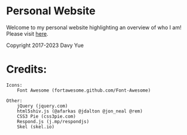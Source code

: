 # Personal Website

Welcome to my personal website highlighting an overview of who I am! Please visit [here](https://www.davyyue.com).

Copyright 2017-2023 Davy Yue

# Credits:

    Icons:
    	Font Awesome (fortawesome.github.com/Font-Awesome)

    Other:
    	jQuery (jquery.com)
    	html5shiv.js (@afarkas @jdalton @jon_neal @rem)
    	CSS3 Pie (css3pie.com)
    	Respond.js (j.mp/respondjs)
    	Skel (skel.io)
